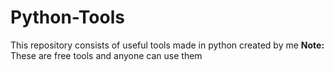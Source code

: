 # Python-Tools
This repository consists of useful tools made in python created by me
**Note:** These are free tools and anyone can use them
